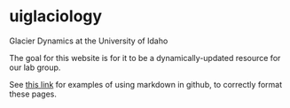 # uiglaciology

Glacier Dynamics at the University of Idaho

The goal for this website is for it to be a dynamically-updated resource for our lab group.

See [this link](https://github.com/adam-p/markdown-here/wiki/Markdown-Cheatsheet) for examples of using markdown in github, to correctly format these pages.
